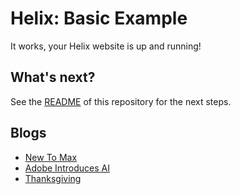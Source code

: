 # Helix: Basic Example

It works, your Helix website is up and running!

## What's next?

See the [README](./README.md) of this repository for the next steps.

## Blogs

- [New To Max](/posts/new-to-max.html)
- [Adobe Introduces AI](/posts/adobe-introduces-ai-powered-personalization-and-streamlined-activation.html)
- [Thanksgiving](/posts/havent-booked-thanksgiving-travel-yet-wait-until-november.html)
